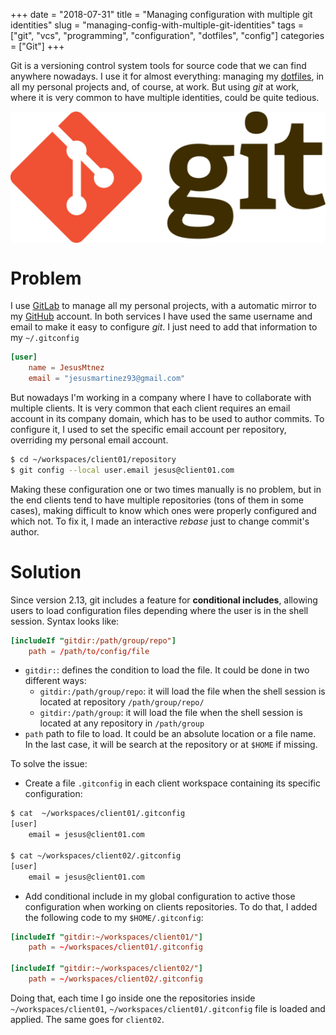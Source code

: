 +++
date = "2018-07-31"
title = "Managing configuration with multiple git identities"
slug = "managing-config-with-multiple-git-identities"
tags = ["git", "vcs", "programming", "configuration", "dotfiles", "config"]
categories = ["Git"]
+++

Git is a versioning control system tools for source code that we can find anywhere nowadays. I use it for almost everything: managing my [dotfiles](https://gitlab.com/JesusMtnez/dotfiles), in all my personal projects and, of course, at work. But using _git_ at work, where it is very common to have multiple identities, could be quite tedious.

<img style="display: block; margin-left: auto; margin-right: auto" src="/images/git-logo.png">

# Problem

I use [GitLab](https://gitlab.com/JesusMtnez) to manage all my personal projects, with a automatic mirror to my [GitHub](https://github.com/JesusMtnez) account. In both services I have used the same username and email to make it easy to configure _git_. I just need to add that information to my `~/.gitconfig`

```toml
[user]
    name = JesusMtnez
    email = "jesusmartinez93@gmail.com"
```

But nowadays I'm working in a company where I have to collaborate with multiple clients. It is very common that each client requires an email account in its company domain, which has to be used to author commits. To configure it, I used to set the specific email account per repository, overriding my personal email account.

```sh
$ cd ~/workspaces/client01/repository
$ git config --local user.email jesus@client01.com
```

Making these configuration one or two times manually is no problem, but in the end clients tend to have multiple repositories (tons of them in some cases), making difficult to know which ones were properly configured and which not. To fix it, I made an interactive _rebase_ just to change commit's author.

# Solution

Since version 2.13, git includes a feature for **conditional includes**, allowing users to load configuration files depending where the user is in the shell session. Syntax looks like:

```toml
[includeIf "gitdir:/path/group/repo"]
    path = /path/to/config/file
```

- `gitdir:`: defines the condition to load the file. It could be done in two different ways:
    - `gitdir:/path/group/repo`: it will load the file when the shell session is located at repository `/path/group/repo/`
    - `gitdir:/path/group`: it will load the file when the shell session is located at any repository in  `/path/group`
- `path` path to file to load. It could be an absolute location or a file name. In the last case, it will be search at the repository or at `$HOME` if missing.

To solve the issue:

* Create a file `.gitconfig` in each client workspace containing its specific configuration:

```sh
$ cat  ~/workspaces/client01/.gitconfig
[user]
    email = jesus@client01.com

$ cat ~/workspaces/client02/.gitconfig
[user]
    email = jesus@client01.com

```

* Add conditional include in my global configuration to active those configuration when working on clients repositories. To do that, I added the following code to my `$HOME/.gitconfig`:

```toml
[includeIf "gitdir:~/workspaces/client01/"]
    path = ~/workspaces/client01/.gitconfig

[includeIf "gitdir:~/workspaces/client02/"]
    path = ~/workspaces/client02/.gitconfig
```

Doing that, each time I go inside one the repositories inside `~/workspaces/client01`, `~/workspaces/client01/.gitconfig` file is loaded and applied. The same goes for `client02`.
